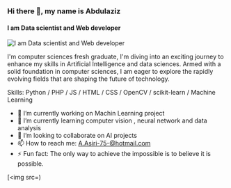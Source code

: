 ### Hi there 👋, my name is Abdulaziz
#### I am Data scientist and Web developer
![I am Data scientist and Web developer](https://arturssmirnovs.github.io/github-profile-readme-generator/images/banner.png](https://www.google.com/imgres?imgurl=https%3A%2F%2Fraw.githubusercontent.com%2Fsagar-viradiya%2Fsagar-viradiya%2Fmaster%2Fresources%2Fbanner.png&tbnid=1v1zI0gjLFXAqM&vet=12ahUKEwj0hsbNwZGEAxUOQaQEHWdQBEAQMygDegQIARBW..i&imgrefurl=https%3A%2F%2Fgithub.com%2Fsagar-viradiya&docid=UTaIftAg7YTl7M&w=13616&h=5440&q=hello%20world%20banner%20for%20github&ved=2ahUKEwj0hsbNwZGEAxUOQaQEHWdQBEAQMygDegQIARBW))

I'm computer sciences fresh graduate, I'm diving into an exciting journey to enhance my skills in Artificial Intelligence and data sciences. Armed with a solid foundation in computer sciences, I am eager to explore the rapidly evolving fields that are shaping the future of technology.

Skills: Python / PHP / JS / HTML / CSS / OpenCV / scikit-learn / Machine Learning

- 🔭 I’m currently working on Machin Learning project 
- 🌱 I’m currently learning computer vision , neural network and data analysis 
- 👯 I’m looking to collaborate on AI projects 
- 📫 How to reach me: A.Asiri-75-@hotmail.com 
- ⚡ Fun fact: The only way to achieve the impossible is to believe it is possible. 


[<img src=)  

